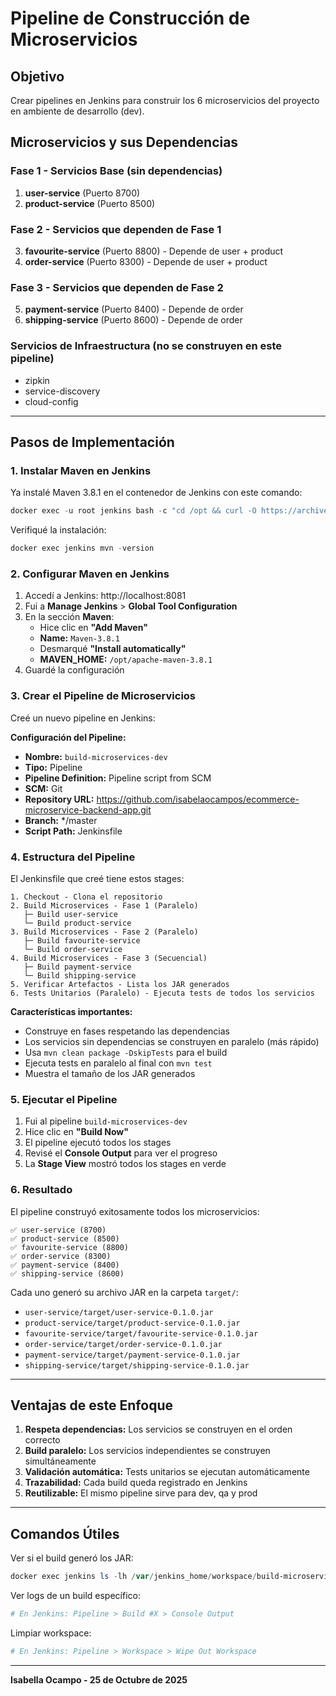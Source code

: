 # Pipeline de Construcción de Microservicios

## Objetivo
Crear pipelines en Jenkins para construir los 6 microservicios del proyecto en ambiente de desarrollo (dev).

## Microservicios y sus Dependencias

### Fase 1 - Servicios Base (sin dependencias)
1. **user-service** (Puerto 8700)
2. **product-service** (Puerto 8500)

### Fase 2 - Servicios que dependen de Fase 1
3. **favourite-service** (Puerto 8800) - Depende de user + product
4. **order-service** (Puerto 8300) - Depende de user + product

### Fase 3 - Servicios que dependen de Fase 2
5. **payment-service** (Puerto 8400) - Depende de order
6. **shipping-service** (Puerto 8600) - Depende de order

### Servicios de Infraestructura (no se construyen en este pipeline)
- zipkin
- service-discovery
- cloud-config

---

## Pasos de Implementación

### 1. Instalar Maven en Jenkins

Ya instalé Maven 3.8.1 en el contenedor de Jenkins con este comando:
```powershell
docker exec -u root jenkins bash -c "cd /opt && curl -O https://archive.apache.org/dist/maven/maven-3/3.8.1/binaries/apache-maven-3.8.1-bin.tar.gz && tar -xzf apache-maven-3.8.1-bin.tar.gz && rm apache-maven-3.8.1-bin.tar.gz && ln -s /opt/apache-maven-3.8.1/bin/mvn /usr/local/bin/mvn"
```

Verifiqué la instalación:
```powershell
docker exec jenkins mvn -version
```

### 2. Configurar Maven en Jenkins

1. Accedí a Jenkins: http://localhost:8081
2. Fui a **Manage Jenkins** > **Global Tool Configuration**
3. En la sección **Maven**:
   - Hice clic en **"Add Maven"**
   - **Name:** `Maven-3.8.1`
   - Desmarqué **"Install automatically"**
   - **MAVEN_HOME:** `/opt/apache-maven-3.8.1`
4. Guardé la configuración

### 3. Crear el Pipeline de Microservicios

Creé un nuevo pipeline en Jenkins:

**Configuración del Pipeline:**
- **Nombre:** `build-microservices-dev`
- **Tipo:** Pipeline
- **Pipeline Definition:** Pipeline script from SCM
- **SCM:** Git
- **Repository URL:** https://github.com/isabelaocampos/ecommerce-microservice-backend-app.git
- **Branch:** */master
- **Script Path:** Jenkinsfile

### 4. Estructura del Pipeline

El Jenkinsfile que creé tiene estos stages:

```
1. Checkout - Clona el repositorio
2. Build Microservices - Fase 1 (Paralelo)
   ├─ Build user-service
   └─ Build product-service
3. Build Microservices - Fase 2 (Paralelo)
   ├─ Build favourite-service
   └─ Build order-service
4. Build Microservices - Fase 3 (Secuencial)
   ├─ Build payment-service
   └─ Build shipping-service
5. Verificar Artefactos - Lista los JAR generados
6. Tests Unitarios (Paralelo) - Ejecuta tests de todos los servicios
```

**Características importantes:**
- Construye en fases respetando las dependencias
- Los servicios sin dependencias se construyen en paralelo (más rápido)
- Usa `mvn clean package -DskipTests` para el build
- Ejecuta tests en paralelo al final con `mvn test`
- Muestra el tamaño de los JAR generados

### 5. Ejecutar el Pipeline

1. Fui al pipeline `build-microservices-dev`
2. Hice clic en **"Build Now"**
3. El pipeline ejecutó todos los stages
4. Revisé el **Console Output** para ver el progreso
5. La **Stage View** mostró todos los stages en verde

### 6. Resultado

El pipeline construyó exitosamente todos los microservicios:

```
✅ user-service (8700)
✅ product-service (8500)
✅ favourite-service (8800)
✅ order-service (8300)
✅ payment-service (8400)
✅ shipping-service (8600)
```

Cada uno generó su archivo JAR en la carpeta `target/`:
- `user-service/target/user-service-0.1.0.jar`
- `product-service/target/product-service-0.1.0.jar`
- `favourite-service/target/favourite-service-0.1.0.jar`
- `order-service/target/order-service-0.1.0.jar`
- `payment-service/target/payment-service-0.1.0.jar`
- `shipping-service/target/shipping-service-0.1.0.jar`

---

## Ventajas de este Enfoque

1. **Respeta dependencias:** Los servicios se construyen en el orden correcto
2. **Build paralelo:** Los servicios independientes se construyen simultáneamente
3. **Validación automática:** Tests unitarios se ejecutan automáticamente
4. **Trazabilidad:** Cada build queda registrado en Jenkins
5. **Reutilizable:** El mismo pipeline sirve para dev, qa y prod

---

## Comandos Útiles

Ver si el build generó los JAR:
```powershell
docker exec jenkins ls -lh /var/jenkins_home/workspace/build-microservices-dev/*/target/*.jar
```

Ver logs de un build específico:
```powershell
# En Jenkins: Pipeline > Build #X > Console Output
```

Limpiar workspace:
```powershell
# En Jenkins: Pipeline > Workspace > Wipe Out Workspace
```

---

**Isabella Ocampo - 25 de Octubre de 2025**
